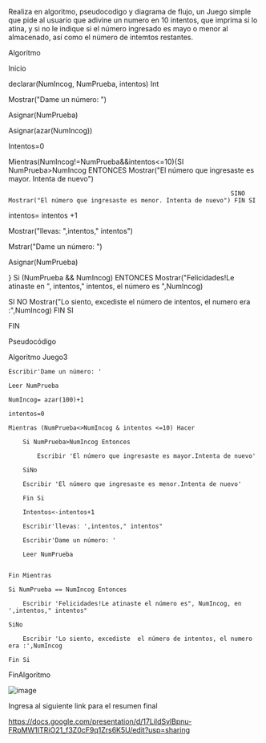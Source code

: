Realiza en algoritmo, pseudocodigo y diagrama de flujo, un Juego simple que pide al usuario que adivine un numero en 10 intentos, que imprima si lo atina, y si no le indique si el número ingresado es mayo o menor al almacenado, así como el número de intemtos restantes.

Algoritmo

Inicio

declarar(NumIncog, NumPrueba, intentos) Int

Mostrar("Dame un número: ")

Asignar(NumPrueba)

Asignar(azar(NumIncog))

Intentos=0

Mientras(NumIncog!=NumPrueba&&intentos<=10){SI NumPrueba>NumIncog ENTONCES Mostrar("El número que ingresaste es mayor. Intenta de nuevo")

                                                                  SINO Mostrar("El número que ingresaste es menor. Intenta de nuevo") FIN SI

intentos= intentos +1

Mostrar("llevas: ",intentos," intentos")

Mstrar("Dame un número: ")
		
Asignar(NumPrueba)

}
Si (NumPrueba && NumIncog) ENTONCES Mostrar("Felicidades!Le atinaste en ", intentos," intentos, el número es ",NumIncog)

SI NO Mostrar("Lo siento, excediste  el número de intentos, el numero era :",NumIncog) FIN SI

FIN


Pseudocódigo

Algoritmo Juego3
	
	Escribir'Dame un número: '
	
	Leer NumPrueba
	
	NumIncog= azar(100)+1
	
	intentos=0
	
	Mientras (NumPrueba<>NumIncog & intentos <=10) Hacer
		
		Si NumPrueba>NumIncog Entonces
			
			Escribir 'El número que ingresaste es mayor.Intenta de nuevo'
			
		SiNo
			
		Escribir 'El número que ingresaste es menor.Intenta de nuevo'
		
	    Fin Si
		
		Intentos<-intentos+1
		
		Escribir'llevas: ',intentos," intentos"
		
		Escribir'Dame un número: '
		
		Leer NumPrueba
		

	Fin Mientras
	
	Si NumPrueba == NumIncog Entonces
		
		Escribir 'Felicidades!Le atinaste el número es", NumIncog, en ',intentos," intentos"
		
	SiNo
		
		Escribir 'Lo siento, excediste  el número de intentos, el numero era :',NumIncog
		
	Fin Si
	
	
FinAlgoritmo


![image](https://user-images.githubusercontent.com/101203503/160972101-40835e54-ac9e-4c45-88f4-829d7d15c4b5.png)


Ingresa al siguiente link para el resumen final

https://docs.google.com/presentation/d/17LildSvlBpnu-FRpMW1ITRiO21_f3Z0cF9q1Zrs6K5U/edit?usp=sharing


